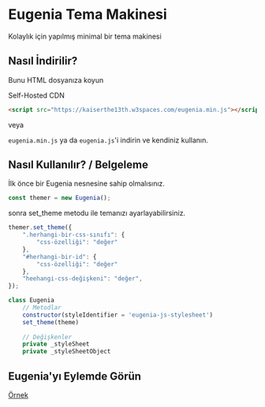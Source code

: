 # Eugenia Tema Makinesi

Kolaylık için yapılmış minimal bir tema makinesi

## Nasıl İndirilir?

Bunu HTML dosyanıza koyun

Self-Hosted CDN
```html
<script src="https://kaiserthe13th.w3spaces.com/eugenia.min.js"></script>
```

veya

```eugenia.min.js``` ya da ```eugenia.js```'i indirin ve kendiniz kullanın.

## Nasıl Kullanılır? / Belgeleme

İlk önce bir Eugenia nesnesine sahip olmalısınız.

```js
const themer = new Eugenia();
```

sonra set_theme metodu ile temanızı ayarlayabilirsiniz.

```js
themer.set_theme({
	".herhangi-bir-css-sınıfı": {
		"css-özelliği": "değer"
	},
	"#herhangi-bir-id": {
		"css-özelliği": "değer"
	},
	"heehangi-css-değişkeni": "değer",
});
```

```js
class Eugenia
	// Metodlar
	constructor(styleIdentifier = 'eugenia-js-stylesheet')
	set_theme(theme)
	
	// Değişkenler
	private _styleSheet
	private _styleSheetObject
```

## Eugenia'yı Eylemde Görün

[Örnek](https://kaiserthe13th.w3spaces.com/eugenia.index.html)
